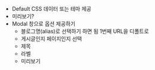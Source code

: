 - Default CSS 데이터 또는 테마 제공
- 미리보기?
- Modal 창으로 옵션 제공하기
    - 블로그명(alias)로 선택하기 하면 됨 1번째 URL을 디폴트로
    - 게시글인지 페이지인지 선택
    - 제목
    - 라벨
    - 미리보기